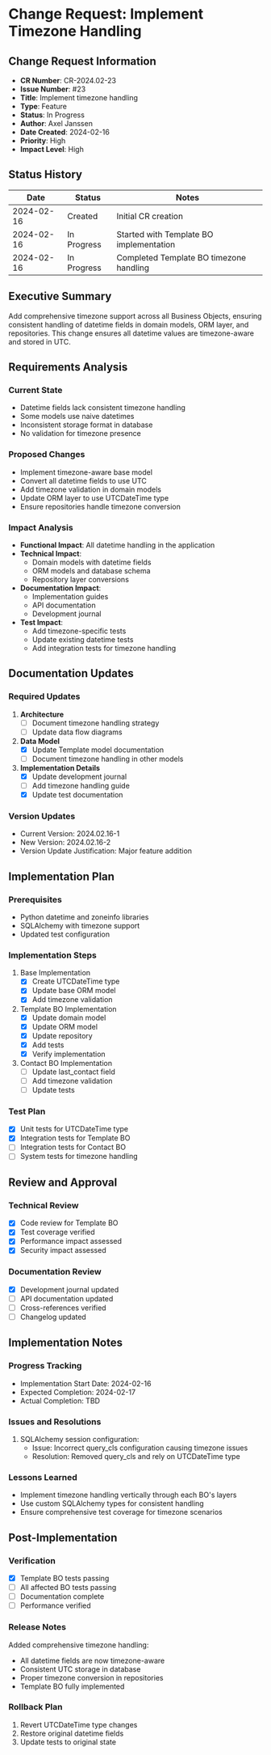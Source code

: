 # Change Request: Implement Timezone Handling

## Change Request Information
- **CR Number**: CR-2024.02-23
- **Issue Number**: #23
- **Title**: Implement timezone handling
- **Type**: Feature
- **Status**: In Progress
- **Author**: Axel Janssen
- **Date Created**: 2024-02-16
- **Priority**: High
- **Impact Level**: High

## Status History
| Date | Status | Notes |
|------|--------|-------|
| 2024-02-16 | Created | Initial CR creation |
| 2024-02-16 | In Progress | Started with Template BO implementation |
| 2024-02-16 | In Progress | Completed Template BO timezone handling |

## Executive Summary
Add comprehensive timezone support across all Business Objects, ensuring consistent handling of datetime fields in domain models, ORM layer, and repositories. This change ensures all datetime values are timezone-aware and stored in UTC.

## Requirements Analysis

### Current State
- Datetime fields lack consistent timezone handling
- Some models use naive datetimes
- Inconsistent storage format in database
- No validation for timezone presence

### Proposed Changes
- Implement timezone-aware base model
- Convert all datetime fields to use UTC
- Add timezone validation in domain models
- Update ORM layer to use UTCDateTime type
- Ensure repositories handle timezone conversion

### Impact Analysis
- **Functional Impact**: All datetime handling in the application
- **Technical Impact**:
  - Domain models with datetime fields
  - ORM models and database schema
  - Repository layer conversions
- **Documentation Impact**:
  - Implementation guides
  - API documentation
  - Development journal
- **Test Impact**:
  - Add timezone-specific tests
  - Update existing datetime tests
  - Add integration tests for timezone handling

## Documentation Updates

### Required Updates
1. **Architecture**
   - [ ] Document timezone handling strategy
   - [ ] Update data flow diagrams

2. **Data Model**
   - [x] Update Template model documentation
   - [ ] Document timezone handling in other models

3. **Implementation Details**
   - [x] Update development journal
   - [ ] Add timezone handling guide
   - [x] Update test documentation

### Version Updates
- Current Version: 2024.02.16-1
- New Version: 2024.02.16-2
- Version Update Justification: Major feature addition

## Implementation Plan

### Prerequisites
- Python datetime and zoneinfo libraries
- SQLAlchemy with timezone support
- Updated test configuration

### Implementation Steps
1. Base Implementation
   - [x] Create UTCDateTime type
   - [x] Update base ORM model
   - [x] Add timezone validation

2. Template BO Implementation
   - [x] Update domain model
   - [x] Update ORM model
   - [x] Update repository
   - [x] Add tests
   - [x] Verify implementation

3. Contact BO Implementation
   - [ ] Update last_contact field
   - [ ] Add timezone validation
   - [ ] Update tests

### Test Plan
- [x] Unit tests for UTCDateTime type
- [x] Integration tests for Template BO
- [ ] Integration tests for Contact BO
- [ ] System tests for timezone handling

## Review and Approval

### Technical Review
- [x] Code review for Template BO
- [x] Test coverage verified
- [x] Performance impact assessed
- [x] Security impact assessed

### Documentation Review
- [x] Development journal updated
- [ ] API documentation updated
- [ ] Cross-references verified
- [ ] Changelog updated

## Implementation Notes

### Progress Tracking
- Implementation Start Date: 2024-02-16
- Expected Completion: 2024-02-17
- Actual Completion: TBD

### Issues and Resolutions
1. SQLAlchemy session configuration:
   - Issue: Incorrect query_cls configuration causing timezone issues
   - Resolution: Removed query_cls and rely on UTCDateTime type

### Lessons Learned
- Implement timezone handling vertically through each BO's layers
- Use custom SQLAlchemy types for consistent handling
- Ensure comprehensive test coverage for timezone scenarios

## Post-Implementation

### Verification
- [x] Template BO tests passing
- [ ] All affected BO tests passing
- [ ] Documentation complete
- [ ] Performance verified

### Release Notes
Added comprehensive timezone handling:
- All datetime fields are now timezone-aware
- Consistent UTC storage in database
- Proper timezone conversion in repositories
- Template BO fully implemented

### Rollback Plan
1. Revert UTCDateTime type changes
2. Restore original datetime fields
3. Update tests to original state
